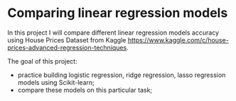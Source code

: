 # Comparing linear regression models

In this project I will compare different linear regression models accuracy using House Prices Dataset from Kaggle https://www.kaggle.com/c/house-prices-advanced-regression-techniques.

The goal of this project:
 - practice building logistic regression, ridge regression, lasso regression models using Scikit-learn;
 - compare these models on this particular task;

